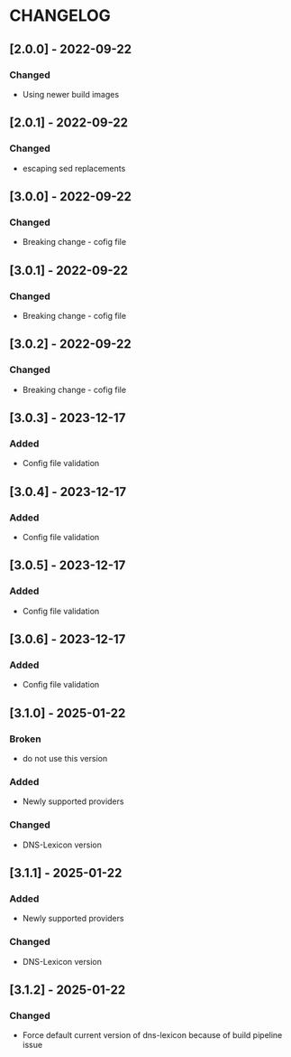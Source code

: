 # CHANGELOG

## [2.0.0] - 2022-09-22
### Changed
- Using newer build images

## [2.0.1] - 2022-09-22
### Changed
- escaping sed replacements

## [3.0.0] - 2022-09-22
### Changed
- Breaking change - cofig file

## [3.0.1] - 2022-09-22
### Changed
- Breaking change - cofig file

## [3.0.2] - 2022-09-22
### Changed
- Breaking change - cofig file

## [3.0.3] - 2023-12-17
### Added
- Config file validation

## [3.0.4] - 2023-12-17
### Added
- Config file validation

## [3.0.5] - 2023-12-17
### Added
- Config file validation

## [3.0.6] - 2023-12-17
### Added
- Config file validation

## [3.1.0] - 2025-01-22
### Broken
- do not use this version

### Added
- Newly supported providers

### Changed
- DNS-Lexicon version

## [3.1.1] - 2025-01-22
### Added
- Newly supported providers

### Changed
- DNS-Lexicon version

## [3.1.2] - 2025-01-22
### Changed
- Force default current version of dns-lexicon because of build pipeline issue
